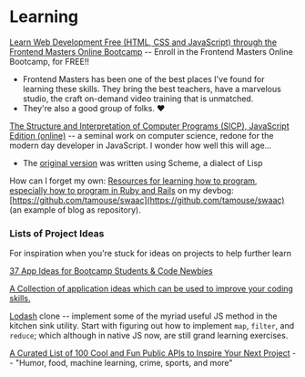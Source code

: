 # Learning

[Learn Web Development Free \(HTML, CSS and JavaScript\) through the Frontend Masters Online Bootcamp](https://frontendmasters.com/bootcamp/) -- Enroll in the Frontend Masters Online Bootcamp, for FREE!!

* Frontend Masters has been one of the best places I've found for learning these skills. They bring the best teachers, have a marvelous studio, the craft on-demand video training that is unmatched.
* They're also a good group of folks. ❤️



[The Structure and Interpretation of Computer Programs \(SICP\), JavaScript Edition \(online\)](https://sicp.comp.nus.edu.sg) -- a seminal work on computer science, redone for the modern day developer in JavaScript. I wonder how well this will age...

* The [original version](https://en.wikipedia.org/wiki/Structure_and_Interpretation_of_Computer_Programs) was written using Scheme, a dialect of Lisp

How can I forget my own: [Resources for learning how to program, especially how to program in Ruby and Rails](https://github.com/tamouse/swaac/blob/master/posts/learning.org#resources-for-learning-how-to-program-especially-how-to-program-in-ruby-and-rails) on my devbog: [https://github.com/tamouse/swaac](https://github.com/tamouse/swaac)  \(an example of blog as repository\).

### Lists of Project Ideas

For inspiration when you're stuck for ideas on projects to help further learn

[37 App Ideas for Bootcamp Students & Code Newbies](https://dev.to/sylwiavargas/33-app-ideas-for-bootcamp-students-code-newbies-3n28)

[A Collection of application ideas which can be used to improve your coding skills.](https://github.com/florinpop17/app-ideas)

[Lodash](https://lodash.com) clone -- implement some of the myriad useful JS method in the kitchen sink utility. Start with figuring out how to implement `map`, `filter`, and `reduce`; which although in native JS now, are still grand learning exercises.

[A Curated List of 100 Cool and Fun Public APIs to Inspire Your Next Project](https://medium.com/better-programming/a-curated-list-of-100-cool-and-fun-public-apis-to-inspire-your-next-project-7600ce3e9b3)  -- "Humor, food, machine learning, crime, sports, and more"



